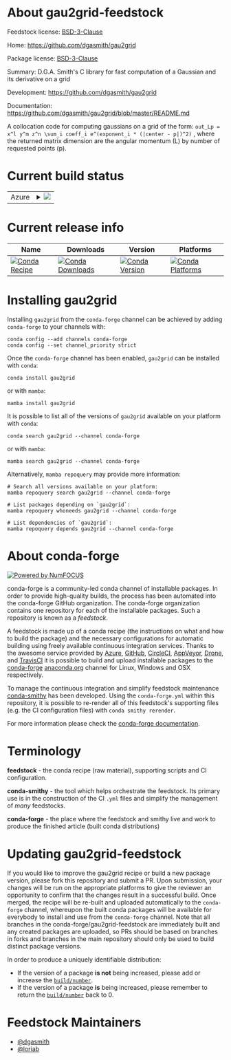 About gau2grid-feedstock
========================

Feedstock license: [BSD-3-Clause](https://github.com/conda-forge/gau2grid-feedstock/blob/main/LICENSE.txt)

Home: https://github.com/dgasmith/gau2grid

Package license: [BSD-3-Clause](https://opensource.org/licenses/BSD-3-Clause)

Summary: D.G.A. Smith's C library for fast computation of a Gaussian and its derivative on a grid

Development: https://github.com/dgasmith/gau2grid

Documentation: https://github.com/dgasmith/gau2grid/blob/master/README.md

A collocation code for computing gaussians on a grid of the form: ``` out_Lp = x^l y^m z^n \sum_i coeff_i e^(exponent_i * (|center - p|)^2) ``` , where the returned matrix dimension are the angular momentum (L) by number of requested points (p).


Current build status
====================


<table>
    
  <tr>
    <td>Azure</td>
    <td>
      <details>
        <summary>
          <a href="https://dev.azure.com/conda-forge/feedstock-builds/_build/latest?definitionId=11610&branchName=main">
            <img src="https://dev.azure.com/conda-forge/feedstock-builds/_apis/build/status/gau2grid-feedstock?branchName=main">
          </a>
        </summary>
        <table>
          <thead><tr><th>Variant</th><th>Status</th></tr></thead>
          <tbody><tr>
              <td>linux_64</td>
              <td>
                <a href="https://dev.azure.com/conda-forge/feedstock-builds/_build/latest?definitionId=11610&branchName=main">
                  <img src="https://dev.azure.com/conda-forge/feedstock-builds/_apis/build/status/gau2grid-feedstock?branchName=main&jobName=linux&configuration=linux%20linux_64_" alt="variant">
                </a>
              </td>
            </tr><tr>
              <td>linux_aarch64</td>
              <td>
                <a href="https://dev.azure.com/conda-forge/feedstock-builds/_build/latest?definitionId=11610&branchName=main">
                  <img src="https://dev.azure.com/conda-forge/feedstock-builds/_apis/build/status/gau2grid-feedstock?branchName=main&jobName=linux&configuration=linux%20linux_aarch64_" alt="variant">
                </a>
              </td>
            </tr><tr>
              <td>linux_ppc64le</td>
              <td>
                <a href="https://dev.azure.com/conda-forge/feedstock-builds/_build/latest?definitionId=11610&branchName=main">
                  <img src="https://dev.azure.com/conda-forge/feedstock-builds/_apis/build/status/gau2grid-feedstock?branchName=main&jobName=linux&configuration=linux%20linux_ppc64le_" alt="variant">
                </a>
              </td>
            </tr><tr>
              <td>osx_64</td>
              <td>
                <a href="https://dev.azure.com/conda-forge/feedstock-builds/_build/latest?definitionId=11610&branchName=main">
                  <img src="https://dev.azure.com/conda-forge/feedstock-builds/_apis/build/status/gau2grid-feedstock?branchName=main&jobName=osx&configuration=osx%20osx_64_" alt="variant">
                </a>
              </td>
            </tr><tr>
              <td>osx_arm64</td>
              <td>
                <a href="https://dev.azure.com/conda-forge/feedstock-builds/_build/latest?definitionId=11610&branchName=main">
                  <img src="https://dev.azure.com/conda-forge/feedstock-builds/_apis/build/status/gau2grid-feedstock?branchName=main&jobName=osx&configuration=osx%20osx_arm64_" alt="variant">
                </a>
              </td>
            </tr><tr>
              <td>win_64</td>
              <td>
                <a href="https://dev.azure.com/conda-forge/feedstock-builds/_build/latest?definitionId=11610&branchName=main">
                  <img src="https://dev.azure.com/conda-forge/feedstock-builds/_apis/build/status/gau2grid-feedstock?branchName=main&jobName=win&configuration=win%20win_64_" alt="variant">
                </a>
              </td>
            </tr>
          </tbody>
        </table>
      </details>
    </td>
  </tr>
</table>

Current release info
====================

| Name | Downloads | Version | Platforms |
| --- | --- | --- | --- |
| [![Conda Recipe](https://img.shields.io/badge/recipe-gau2grid-green.svg)](https://anaconda.org/conda-forge/gau2grid) | [![Conda Downloads](https://img.shields.io/conda/dn/conda-forge/gau2grid.svg)](https://anaconda.org/conda-forge/gau2grid) | [![Conda Version](https://img.shields.io/conda/vn/conda-forge/gau2grid.svg)](https://anaconda.org/conda-forge/gau2grid) | [![Conda Platforms](https://img.shields.io/conda/pn/conda-forge/gau2grid.svg)](https://anaconda.org/conda-forge/gau2grid) |

Installing gau2grid
===================

Installing `gau2grid` from the `conda-forge` channel can be achieved by adding `conda-forge` to your channels with:

```
conda config --add channels conda-forge
conda config --set channel_priority strict
```

Once the `conda-forge` channel has been enabled, `gau2grid` can be installed with `conda`:

```
conda install gau2grid
```

or with `mamba`:

```
mamba install gau2grid
```

It is possible to list all of the versions of `gau2grid` available on your platform with `conda`:

```
conda search gau2grid --channel conda-forge
```

or with `mamba`:

```
mamba search gau2grid --channel conda-forge
```

Alternatively, `mamba repoquery` may provide more information:

```
# Search all versions available on your platform:
mamba repoquery search gau2grid --channel conda-forge

# List packages depending on `gau2grid`:
mamba repoquery whoneeds gau2grid --channel conda-forge

# List dependencies of `gau2grid`:
mamba repoquery depends gau2grid --channel conda-forge
```


About conda-forge
=================

[![Powered by
NumFOCUS](https://img.shields.io/badge/powered%20by-NumFOCUS-orange.svg?style=flat&colorA=E1523D&colorB=007D8A)](https://numfocus.org)

conda-forge is a community-led conda channel of installable packages.
In order to provide high-quality builds, the process has been automated into the
conda-forge GitHub organization. The conda-forge organization contains one repository
for each of the installable packages. Such a repository is known as a *feedstock*.

A feedstock is made up of a conda recipe (the instructions on what and how to build
the package) and the necessary configurations for automatic building using freely
available continuous integration services. Thanks to the awesome service provided by
[Azure](https://azure.microsoft.com/en-us/services/devops/), [GitHub](https://github.com/),
[CircleCI](https://circleci.com/), [AppVeyor](https://www.appveyor.com/),
[Drone](https://cloud.drone.io/welcome), and [TravisCI](https://travis-ci.com/)
it is possible to build and upload installable packages to the
[conda-forge](https://anaconda.org/conda-forge) [anaconda.org](https://anaconda.org/)
channel for Linux, Windows and OSX respectively.

To manage the continuous integration and simplify feedstock maintenance
[conda-smithy](https://github.com/conda-forge/conda-smithy) has been developed.
Using the ``conda-forge.yml`` within this repository, it is possible to re-render all of
this feedstock's supporting files (e.g. the CI configuration files) with ``conda smithy rerender``.

For more information please check the [conda-forge documentation](https://conda-forge.org/docs/).

Terminology
===========

**feedstock** - the conda recipe (raw material), supporting scripts and CI configuration.

**conda-smithy** - the tool which helps orchestrate the feedstock.
                   Its primary use is in the construction of the CI ``.yml`` files
                   and simplify the management of *many* feedstocks.

**conda-forge** - the place where the feedstock and smithy live and work to
                  produce the finished article (built conda distributions)


Updating gau2grid-feedstock
===========================

If you would like to improve the gau2grid recipe or build a new
package version, please fork this repository and submit a PR. Upon submission,
your changes will be run on the appropriate platforms to give the reviewer an
opportunity to confirm that the changes result in a successful build. Once
merged, the recipe will be re-built and uploaded automatically to the
`conda-forge` channel, whereupon the built conda packages will be available for
everybody to install and use from the `conda-forge` channel.
Note that all branches in the conda-forge/gau2grid-feedstock are
immediately built and any created packages are uploaded, so PRs should be based
on branches in forks and branches in the main repository should only be used to
build distinct package versions.

In order to produce a uniquely identifiable distribution:
 * If the version of a package **is not** being increased, please add or increase
   the [``build/number``](https://docs.conda.io/projects/conda-build/en/latest/resources/define-metadata.html#build-number-and-string).
 * If the version of a package **is** being increased, please remember to return
   the [``build/number``](https://docs.conda.io/projects/conda-build/en/latest/resources/define-metadata.html#build-number-and-string)
   back to 0.

Feedstock Maintainers
=====================

* [@dgasmith](https://github.com/dgasmith/)
* [@loriab](https://github.com/loriab/)

